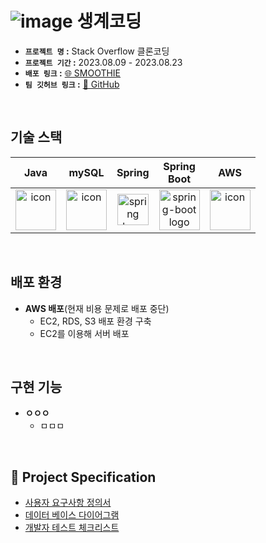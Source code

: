 # ![image](https://github.com/codestates-seb/seb45_pre_018/assets/47932834/ad3f139f-f115-4c7a-aafa-9a61266ea4d3) 생계코딩

- **`프로젝트 명` :** Stack Overflow 클론코딩
- **`프로젝트 기간` :** 2023.08.09 - 2023.08.23
- **`배포 링크` :** <a href="http://pre-project-018-bucket.s3-website.ap-northeast-2.amazonaws.com/" target="_blank">🌐 SMOOTHIE</a>
- **`팀 깃허브 링크` :** <a href="https://github.com/codestates-seb/seb45_pre_018/" target="_blank">📖 GitHub</a>

<br />

## 기술 스택

| Java | mySQL | Spring | Spring<br>Boot | AWS |
| :---: | :---: | :---: | :---: | :---: |
| <div style="display: flex; align-items: flex-start;"><img src="https://techstack-generator.vercel.app/java-icon.svg" alt="icon" width="65" height="65" /></div> | <div style="display: flex; align-items: flex-start;"><img src="https://techstack-generator.vercel.app/mysql-icon.svg" alt="icon" width="65" height="65" /></div> | <img alt="spring logo" src="https://www.vectorlogo.zone/logos/springio/springio-icon.svg" height="50" width="50" > | <img alt="spring-boot logo" src="https://t1.daumcdn.net/cfile/tistory/27034D4F58E660F616" width="65" height="65" > | <div style="display: flex; align-items: flex-start;"><img src="https://techstack-generator.vercel.app/aws-icon.svg" alt="icon" width="65" height="65" /></div> | 

<br />

## 배포 환경
- **AWS 배포**(현재 비용 문제로 배포 중단)
  - EC2, RDS, S3 배포 환경 구축
  - EC2를 이용해 서버 배포

<br />

## 구현 기능
- **ㅇㅇㅇ**
  - ㅁㅁㅁ

<br />


## 🔖 Project Specification

<ul>
   <li><a href="https://docs.google.com/document/d/1LflPuhc_2l29n0XaiJCF2iZFtdi0TMVP-FqrZy05V7U/edit">사용자 요구사항 정의서</a></li>
   <li><a href="https://dbdiagram.io/d/64d3203602bd1c4a5e78f5d2">데이터 베이스 다이어그램</a></li>
   <li><a href="https://docs.google.com/document/d/1zNzndUkz85Uxl62Aqen1ly9LwMgbhGq_66I254l22Jk/edit">개발자 테스트 체크리스트</a></li>
</ul>
